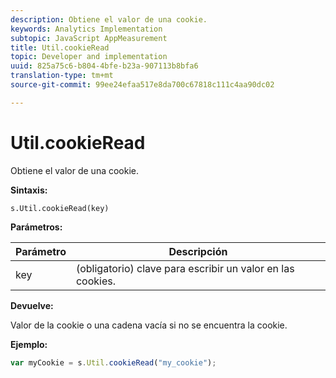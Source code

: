 ```yaml
---
description: Obtiene el valor de una cookie.
keywords: Analytics Implementation
subtopic: JavaScript AppMeasurement
title: Util.cookieRead
topic: Developer and implementation
uuid: 825a75c6-b804-4bfe-b23a-907113b8bfa6
translation-type: tm+mt
source-git-commit: 99ee24efaa517e8da700c67818c111c4aa90dc02

---
```



# Util.cookieRead

Obtiene el valor de una cookie.

**Sintaxis:**

```
s.Util.cookieRead(key)
```

**Parámetros:**

| Parámetro | Descripción |
|---|---|
| key | (obligatorio) clave para escribir un valor en las cookies. |

**Devuelve:**

Valor de la cookie o una cadena vacía si no se encuentra la cookie.

**Ejemplo:**

```js
var myCookie = s.Util.cookieRead("my_cookie");
```

